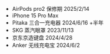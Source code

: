 - AirPods pro2 保修期 2025/2/14
- iPhone 15 Pro Max 
- Pitaka 三合一充电器 2024/6/16 +半年
- SKG 蒸汽眼罩 2023/11/13
- 京东京造键盘 2024/4/28
- Anker 无线充电宝 2024/6/2